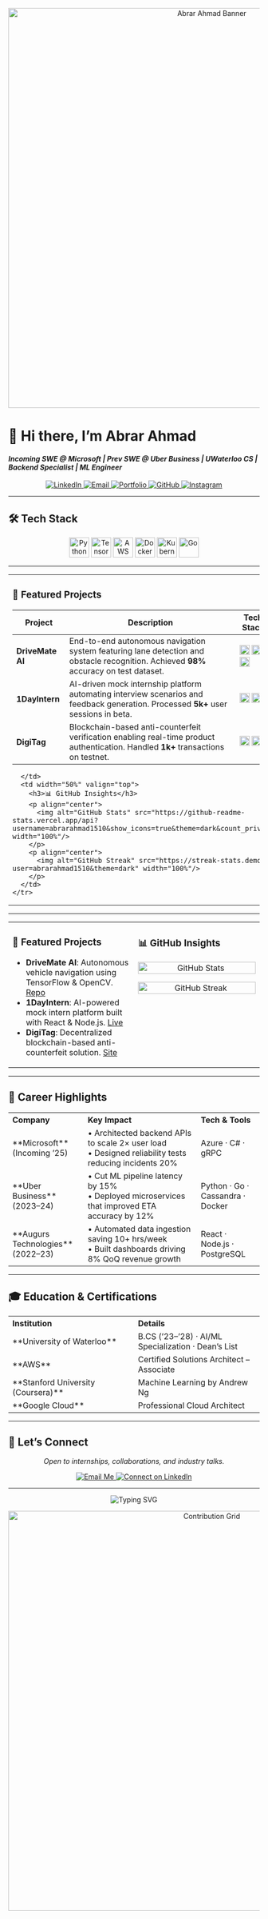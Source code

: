 <!--
  --------------------------------------------------------
  🌟 README for Abrar Ahmad
  --------------------------------------------------------
-->

<p align="center">
  <img src="https://user-images.githubusercontent.com/abrarahmad1510/brand-banner.png" alt="Abrar Ahmad Banner" width="800"/>
</p>

# 👋 Hi there, I’m **Abrar Ahmad**  
#### _Incoming SWE @ Microsoft | Prev SWE @ Uber Business | UWaterloo CS | Backend Specialist | ML Engineer_

<p align="center">
  <a href="https://www.linkedin.com/in/abrar-ahmad-36b949271/">
    <img alt="LinkedIn" src="https://img.shields.io/badge/LinkedIn-0A66C2?style=for-the-badge&logo=linkedin&logoColor=white">
  </a>
  <a href="mailto:abrarahmad.professional@gmail.com">
    <img alt="Email" src="https://img.shields.io/badge/Email-EA4335?style=for-the-badge&logo=gmail&logoColor=white">
  </a>
  <a href="https://abrarislive.vercel.app/">
    <img alt="Portfolio" src="https://img.shields.io/badge/Portfolio-4285F4?style=for-the-badge&logo=google-chrome&logoColor=white">
  </a>
  <a href="https://github.com/abrarahmad1510">
    <img alt="GitHub" src="https://img.shields.io/badge/GitHub-181717?style=for-the-badge&logo=github&logoColor=white">
  </a>
  <a href="https://www.instagram.com/myselfab1510/">
    <img alt="Instagram" src="https://img.shields.io/badge/Instagram-E4405F?style=for-the-badge&logo=instagram&logoColor=white">
  </a>
</p>

---

## 🛠️ Tech Stack

<p align="center">
  <img alt="Python" src="https://img.shields.io/badge/Python-3776AB?logo=python&logoColor=white" height="40" />
  <img alt="TensorFlow" src="https://img.shields.io/badge/TensorFlow-FF6F00?logo=tensorflow&logoColor=white" height="40" />
  <img alt="AWS" src="https://img.shields.io/badge/AWS-232F3E?logo=amazon-aws&logoColor=white" height="40" />
  <img alt="Docker" src="https://img.shields.io/badge/Docker-2496ED?logo=docker&logoColor=white" height="40" />
  <img alt="Kubernetes" src="https://img.shields.io/badge/Kubernetes-326CE5?logo=kubernetes&logoColor=white" height="40" />
  <img alt="Go" src="https://img.shields.io/badge/Go-00ADD8?logo=go&logoColor=white" height="40" />
</p>

---

<div align="center">
  <table>
    <tr>
      <td width="50%" valign="top">
        <h3>🚀 Featured Projects</h3>

| Project | Description | Tech Stack | Link |
|---------|-------------|------------|------|
| **DriveMate AI** | End-to-end autonomous navigation system featuring lane detection and obstacle recognition. Achieved **98%** accuracy on test dataset. | <img src="https://img.shields.io/badge/TensorFlow-FF6F00?logo=tensorflow&logoColor=white" height="20" /> <img src="https://img.shields.io/badge/OpenCV-5C3EE8?logo=opencv&logoColor=white" height="20" /> <img src="https://img.shields.io/badge/Python-3776AB?logo=python&logoColor=white" height="20" /> | [Repo](https://github.com/abrarahmad1510/drivemate-ai) |
| **1DayIntern** | AI-driven mock internship platform automating interview scenarios and feedback generation. Processed **5k+** user sessions in beta. | <img src="https://img.shields.io/badge/React-61DAFB?logo=react&logoColor=black" height="20" /> <img src="https://img.shields.io/badge/Node.js-339933?logo=node.js&logoColor=white" height="20" /> | [Live](https://internatyourownrisk.tech/) |
| **DigiTag** | Blockchain-based anti-counterfeit verification enabling real-time product authentication. Handled **1k+** transactions on testnet. | <img src="https://img.shields.io/badge/Solidity-363636?logo=solidity&logoColor=white" height="20" /> <img src="https://img.shields.io/badge/Web3.js-F16822?logo=web3js&logoColor=white" height="20" /> | [Site](https://xvqev-wqaaa-aaaag-at4ta-cai.icp0.io/) |

      </td>
      <td width="50%" valign="top">
        <h3>📊 GitHub Insights</h3>
        <p align="center">
          <img alt="GitHub Stats" src="https://github-readme-stats.vercel.app/api?username=abrarahmad1510&show_icons=true&theme=dark&count_private=true" width="100%"/>
        </p>
        <p align="center">
          <img alt="GitHub Streak" src="https://streak-stats.demolab.com/?user=abrarahmad1510&theme=dark" width="100%"/>
        </p>
      </td>
    </tr>
  </table>
</div>

---

<div align="center">
  <table>
    <tr>
      <td width="50%" valign="top">
        <h3>🚀 Featured Projects</h3>
        <ul>
          <li><strong>DriveMate AI</strong>: Autonomous vehicle navigation using TensorFlow &amp; OpenCV. <a href="https://github.com/abrarahmad1510/drivemate-ai">Repo</a></li>
          <li><strong>1DayIntern</strong>: AI-powered mock intern platform built with React &amp; Node.js. <a href="https://internatyourownrisk.tech/">Live</a></li>
          <li><strong>DigiTag</strong>: Decentralized blockchain-based anti-counterfeit solution. <a href="https://xvqev-wqaaa-aaaag-at4ta-cai.icp0.io/">Site</a></li>
        </ul>
      </td>
      <td width="50%" valign="top">
        <h3>📊 GitHub Insights</h3>
        <p align="center">
          <img alt="GitHub Stats" src="https://github-readme-stats.vercel.app/api?username=abrarahmad1510&show_icons=true&theme=dark&count_private=true" width="100%"/>
        </p>
        <p align="center">
          <img alt="GitHub Streak" src="https://streak-stats.demolab.com/?user=abrarahmad1510&theme=dark" width="100%"/>
        </p>
      </td>
    </tr>
  </table>
</div>

---

## 💼 Career Highlights

<div align="center">
  <table>
    <tr>
      <th align="left" width="30%">Company</th>
      <th align="left" width="45%">Key Impact</th>
      <th align="left" width="25%">Tech &amp; Tools</th>
    </tr>
    <tr>
      <td>**Microsoft** (Incoming ’25)</td>
      <td>• Architected backend APIs to scale 2× user load<br>• Designed reliability tests reducing incidents 20%</td>
      <td>Azure · C# · gRPC</td>
    </tr>
    <tr>
      <td>**Uber Business** (2023–24)</td>
      <td>• Cut ML pipeline latency by 15%<br>• Deployed microservices that improved ETA accuracy by 12%</td>
      <td>Python · Go · Cassandra · Docker</td>
    </tr>
    <tr>
      <td>**Augurs Technologies** (2022–23)</td>
      <td>• Automated data ingestion saving 10+ hrs/week<br>• Built dashboards driving 8% QoQ revenue growth</td>
      <td>React · Node.js · PostgreSQL</td>
    </tr>
  </table>
</div>

---

## 🎓 Education & Certifications

<div align="center">
  <table>
    <tr>
      <th align="left" width="50%">Institution</th>
      <th align="left" width="50%">Details</th>
    </tr>
    <tr>
      <td>**University of Waterloo**</td>
      <td>B.CS (’23–’28) · AI/ML Specialization · Dean’s List</td>
    </tr>
    <tr>
      <td>**AWS**</td>
      <td>Certified Solutions Architect – Associate</td>
    </tr>
    <tr>
      <td>**Stanford University (Coursera)**</td>
      <td>Machine Learning by Andrew Ng</td>
    </tr>
    <tr>
      <td>**Google Cloud**</td>
      <td>Professional Cloud Architect</td>
    </tr>
  </table>
</div>

---

## 🤝 Let’s Connect

<p align="center">
  <em>Open to internships, collaborations, and industry talks.</em>
</p>

<p align="center">
  <a href="mailto:abrarahmad.professional@gmail.com">
    <img alt="Email Me" src="https://img.shields.io/badge/📬%20Email%20Me-EA4335?style=for-the-badge&logo=gmail&logoColor=white">
  </a>
  <a href="https://www.linkedin.com/in/abrar-ahmad-36b949271/">
    <img alt="Connect on LinkedIn" src="https://img.shields.io/badge/🔗%20LinkedIn-0A66C2?style=for-the-badge&logo=linkedin&logoColor=white">
  </a>
</p>

---

<p align="center">
  <img src="https://readme-typing-svg.demolab.com?font=Fira+Code&pause=1000&color=29ABE2&width=600&lines=Open+for+Collaborations!;AI+•+Cloud+•+Systems+Design" alt="Typing SVG"/>
</p>

<p align="center">
  <img src="https://github.com/abrarahmad1510/abrarahmad1510/blob/output/github-contribution-grid-snake.svg" alt="Contribution Grid" width="800"/>
</p>
